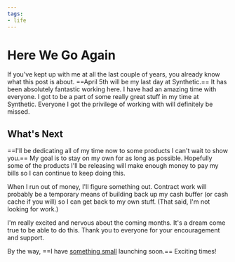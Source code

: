 ```yaml
---
tags:
- life
---
```


# Here We Go Again

If you've kept up with me at all the last couple of years, you already know what this post is about. ==April 5th will be my last day at Synthetic.== It has been absolutely fantastic working here. I have had an amazing time with everyone. I got to be a part of some really great stuff in my time at Synthetic. Everyone I got the privilege of working with will definitely be missed.

## What's Next

==I'll be dedicating all of my time now to some products I can't wait to show you.== My goal is to stay on my own for as long as possible. Hopefully some of the products I'll be releasing will make enough money to pay my bills so I can continue to keep doing this.

When I run out of money, I'll figure something out. Contract work will probably be a temporary means of building back up my cash buffer (or cash cache if you will) so I can get back to my own stuff. (That said, I'm not looking for work.)

I'm really excited and nervous about the coming months. It's a dream come true to be able to do this. Thank you to everyone for your encouragement and support.

By the way, ==I have [something small](http://useshares.com) launching soon.== Exciting times!
